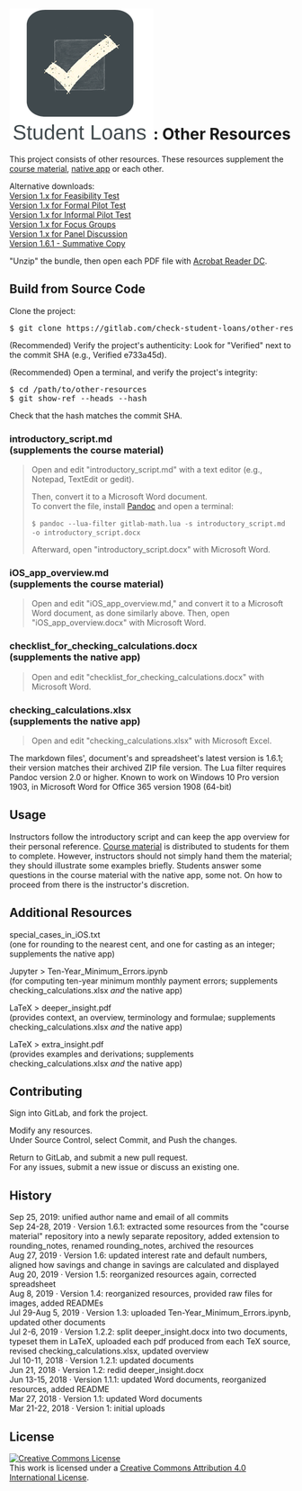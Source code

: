 <snippet>
<content>

# ![Alt](./app_icon_and_logo.png "Check Student Loans"): Other Resources

This project consists of other resources. These resources supplement the [course material](https://gitlab.com/check-student-loans/course-material "Click here to access the course material repository."), [native app](https://gitlab.com/check-student-loans/ios "Click here to access the native app's repository.") or each other.<p>

Alternative downloads:<br>
[Version 1.x for Feasibility Test](./Archives/feasibility_test.zip "Click here to access the download link.")<br>
[Version 1.x for Formal Pilot Test](./Archives/formal_pilot_test.zip "Click here to access the download link.")<br>
[Version 1.x for Informal Pilot Test](./Archives/informal_pilot_test.zip "Click here to access the download link.")<br>
[Version 1.x for Focus Groups](./Archives/focus_groups.zip "Click here to access the download link.")<br>
[Version 1.x for Panel Discussion](./Archives/panel_discussion.zip "Click here to access the download link.")<br>
[Version 1.6.1 - Summative Copy](./Archives/summative_copy.zip "Click here to access the download link.")<p>
<!--[Version 2.7.2 - Latest](./Archives/latest.ipa "Click here to access the download link.") (Updated: August 16, 2019)<p>-->
"Unzip" the bundle, then open each PDF file with [Acrobat Reader DC](https://acrobat.adobe.com/us/en/acrobat/pdf-reader.html "Click here to access the download link.").

## Build from Source Code

Clone the project:
<pre>
$ git clone https://gitlab.com/check-student-loans/other-resources.git
</pre>

(Recommended) Verify the project's authenticity: Look for "Verified" next to the commit SHA (e.g., Verified e733a45d).

(Recommended) Open a terminal, and verify the project's integrity:
<pre>
$ cd /path/to/other-resources
$ git show-ref --heads --hash
</pre>
Check that the hash matches the commit SHA.<p>

### introductory_script.md<br>(supplements the course material)

>Open and edit "introductory_script.md" with a text editor (e.g., Notepad, TextEdit or gedit).<p>
>Then, convert it to a Microsoft Word document.<br>
>To convert the file, install [Pandoc](https://pandoc.org/ "Click here for more information.") and open a terminal:
>```
>$ pandoc --lua-filter gitlab-math.lua -s introductory_script.md -o introductory_script.docx
>```
>Afterward, open "introductory_script.docx" with Microsoft Word.

### iOS_app_overview.md<br>(supplements the course material)

>Open and edit "iOS_app_overview.md," and convert it to a Microsoft Word document, as done similarly above. Then, open "iOS_app_overview.docx" with Microsoft Word.

### checklist_for_checking_calculations.docx<br>(supplements the native app)

>Open and edit "checklist_for_checking_calculations.docx" with Microsoft Word.

### checking_calculations.xlsx<br>(supplements the native app)

>Open and edit "checking_calculations.xlsx" with Microsoft Excel.

The markdown files', document's and spreadsheet's latest version is 1.6.1; their version matches their archived ZIP file version. The Lua filter requires Pandoc version 2.0 or higher. Known to work on Windows 10 Pro version 1903, in Microsoft Word for Office 365 version 1908 (64-bit)

## Usage

Instructors follow the introductory script and can keep the app overview for their personal reference.
[Course material](https://gitlab.com/check-student-loans/course-material "Click here to access the course material repository.") is distributed to students for them to complete.
However, instructors should not simply hand them the material; they should illustrate some examples briefly.
Students answer some questions in the course material with the native app, some not.
On how to proceed from there is the instructor's discretion.

<!-- ### Alternative Build Method for Markdown

Install Pandoc *and* [R](https://www.r-project.org "Click here for more information."); open a terminal; then, use R to render the file as a Microsoft Word document: (R utilizes Pandoc in the background)
```
$ R
> install.packages("rmarkdown")
> library(rmarkdown)
> render("introductory_script.md") # example
``` 
The benefit to rendering markdown with R is that one can embed executable R [code chunks](https://rmarkdown.rstudio.com/lesson-3.html "Click here for more information."). Embed a chunk; change the file's extension to .Rmd; then, re-render the file. -->

## Additional Resources

special_cases_in_iOS.txt<br>
(one for rounding to the nearest cent, and one for casting as an integer; supplements the native app)


Jupyter > Ten-Year_Minimum_Errors.ipynb<br>
(for computing ten-year minimum monthly payment errors; supplements checking_calculations.xlsx *and* the native app)

LaTeX > deeper_insight.pdf<br>
(provides context, an overview, terminology and formulae; supplements checking_calculations.xlsx *and* the native app)

LaTeX > extra_insight.pdf<br>
(provides examples and derivations; supplements checking_calculations.xlsx *and* the native app)

<!--deeper_insight.tex (source code)
    extra_insight.tex (source code)
    images/ (images for deeper_insight.pdf)
    images/svg/ (source of images for deeper_insight.pdf)-->

## Contributing

Sign into GitLab, and fork the project.<p>

Modify any resources.<br>
Under Source Control, select Commit, and Push the changes.<p>

Return to GitLab, and submit a new pull request.<br>
For any issues, submit a new issue or discuss an existing one.<p>

## History

Sep 25, 2019: unified author name and email of all commits<br>
Sep 24-28, 2019 &middot; Version 1.6.1: extracted some resources from the "course material" repository into a newly separate repository, added extension to rounding_notes, renamed rounding_notes, archived the resources<br>
Aug 27, 2019 &middot; Version 1.6: updated interest rate and default numbers, aligned how savings and change in savings are calculated and displayed<br>
Aug 20, 2019 &middot; Version 1.5: reorganized resources again, corrected spreadsheet<br>
Aug 8, 2019 &middot; Version 1.4: reorganized resources, provided raw files for images, added READMEs<br>
Jul 29-Aug 5, 2019 &middot; Version 1.3: uploaded Ten-Year_Minimum_Errors.ipynb, updated other documents<br>
Jul 2-6, 2019 &middot; Version 1.2.2: split deeper_insight.docx into two documents, typeset them in LaTeX, uploaded each pdf produced from each TeX source, revised checking_calculations.xlsx, updated overview<br>
Jul 10-11, 2018 &middot; Version 1.2.1: updated documents<br>
Jun 21, 2018 &middot; Version 1.2: redid deeper_insight.docx<br>
Jun 13-15, 2018 &middot; Version 1.1.1: updated Word documents, reorganized resources, added README<br>
Mar 27, 2018 &middot; Version 1.1: updated Word documents<br>
Mar 21-22, 2018 &middot; Version 1: initial uploads

<!--## Known Issues

Video introduction does not render correctly, if installed from the App Store.<br>
Potential Xcode bug: Unlike for plain text, for attributed text the interface builder draws custom fonts from Font Book.-->

## License

<a rel="license" href="http://creativecommons.org/licenses/by/4.0/"><img alt="Creative Commons License" style="border-width:0" src="https://i.creativecommons.org/l/by/4.0/88x31.png" /></a><br />This work is licensed under a <a rel="license" href="http://creativecommons.org/licenses/by/4.0/">Creative Commons Attribution 4.0 International License</a>.

</content>
</snippet>
